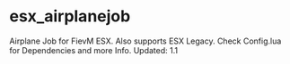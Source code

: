 # esx_airplanejob

Airplane Job for FievM ESX. Also supports ESX Legacy. Check Config.lua for Dependencies and more Info.
Updated: 1.1
